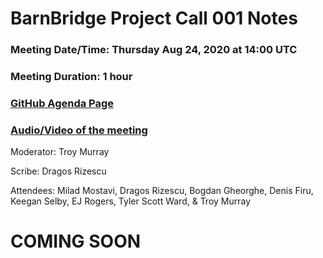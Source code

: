 # BarnBridge Project Call 001 Notes

### Meeting Date/Time: Thursday Aug 24, 2020 at 14:00 UTC
### Meeting Duration: 1 hour
### [GitHub Agenda Page](https://github.com/BarnBridge/BarnBridge-PM/issues/3)
### [Audio/Video of the meeting]()

Moderator: Troy Murray

Scribe: Dragos Rizescu

Attendees: Milad Mostavi, Dragos Rizescu, Bogdan Gheorghe, Denis Firu, Keegan Selby, EJ Rogers, Tyler Scott Ward, & Troy Murray

# COMING SOON
